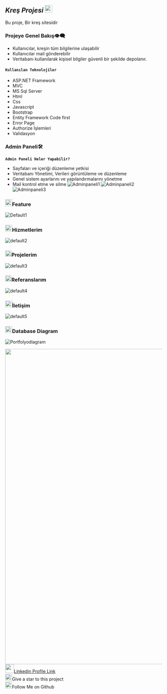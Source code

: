 ## *Kreş Projesi* <img src="https://user-images.githubusercontent.com/74038190/212284087-bbe7e430-757e-4901-90bf-4cd2ce3e1852.gif" width="24" height="24" />
Bu proje, Bir kreş sitesidir
### Projeye Genel Bakış👁️‍🗨️
- Kullanıcılar, kreşin tüm bilgilerine ulaşabilir
- Kullanıcılar mail gönderebilir
- Veritabanı kullanılarak kişisel bilgiler güvenli bir şekilde depolanır.
#### **`Kullanılan Teknolojiler`**
+ ASP.NET Framework
+ MVC
+ MS Sql Server
+ Html
+ Css
+ Javascript
+ Bootstrap
+ Entity Framework Code first
+ Error Page
+ Authorize İşlemleri
+ Validasyon
### Admin Paneli🛠️
**`Admin Paneli Neler Yapabilir?`**
- Sayfaları ve içeriği düzenleme yetkisi
- Veritabanı Yönetimi, Verileri görüntüleme ve düzenleme
- Genel sistem ayarlarını ve yapılandırmalarını yönetme
- Mail kontrol etme ve silme
![Adminpaneli1](https://github.com/Nesibe93/MeyawoPortfolio/assets/125722258/5f0ad581-89cd-48d0-a16b-93779e8cbcca)
![Adminpaneli2](https://github.com/Nesibe93/MeyawoPortfolio/assets/125722258/ea625a23-b8d0-4fd3-b84c-46cd6fd6718a)
![Adminpaneli3](https://github.com/Nesibe93/MeyawoPortfolio/assets/125722258/262b6fae-8c91-4d09-b3f5-f46957eb9bda)

### <img width="22" height="22" src="https://img.icons8.com/external-flaticons-lineal-color-flat-icons/64/external-home-resume-flaticons-lineal-color-flat-icons.png" alt="external-home-resume-flaticons-lineal-color-flat-icons"/>Feature
![Default1](https://github.com/Nesibe93/MeyawoPortfolio/assets/125722258/3fe9ddba-9bc8-4a8c-8d2b-c45e182ee828)
### <img width="22" height="22" src="https://github.com/Nesibe93/MeyawoPortfolio/assets/125722258/35303ec6-8a66-4244-92fe-1fd1fe2a9124" alt="code"/>Hizmetlerim
![default2](https://github.com/Nesibe93/MeyawoPortfolio/assets/125722258/766e98c8-4971-46e2-9440-ef3e9da426ef)
### <img width="20" height="20" src="https://github.com/Nesibe93/MeyawoPortfolio/assets/125722258/28404f72-383e-478e-9504-b0973d571f9f" alt="diploma"/>Projelerim
![default3](https://github.com/Nesibe93/MeyawoPortfolio/assets/125722258/38510576-f224-4204-9318-e918ef101969)
### <img width="20" height="20" src="https://img.icons8.com/office/24/diploma.png" alt="diploma"/>Referanslarım
![default4](https://github.com/Nesibe93/MeyawoPortfolio/assets/125722258/d0617e7e-c359-418b-ba54-6c7adfce53b0)
### <img width="22" height="22" src="https://github.com/Nesibe93/MvcCV/assets/125722258/20e3a820-f95b-41d4-9a11-ea97ff9047f5"/>İletişim
![default5](https://github.com/Nesibe93/MeyawoPortfolio/assets/125722258/73159e87-643f-476e-acff-65a2eabe1615)

### <img width="22" height="22" src="https://github.com/Nesibe93/MeyawoPortfolio/assets/125722258/2f304682-903d-46db-9215-03a0f3f9a7d5"/>Database Diagram
![Portfolyodiagram](https://github.com/Nesibe93/MeyawoPortfolio/assets/125722258/adeec9d9-3326-481c-b308-b42bd779c832)





<img src="https://user-images.githubusercontent.com/74038190/212284115-f47cd8ff-2ffb-4b04-b5bf-4d1c14c0247f.gif" width="1012"><br>
<img src="https://user-images.githubusercontent.com/74038190/235294012-0a55e343-37ad-4b0f-924f-c8431d9d2483.gif" width="28" height="28"/>[Linkedin Profile Link](https://www.linkedin.com/in/nesibekosanoglu/)<br>
<img src="https://raw.githubusercontent.com/Tarikul-Islam-Anik/Microsoft-Teams-Animated-Emojis/master/Emojis/Travel%20and%20places/Star.png" width="22" height="22" />Give a star to this project<br>
<img src="https://raw.githubusercontent.com/Tarikul-Islam-Anik/Microsoft-Teams-Animated-Emojis/master/Emojis/Hand%20gestures/Folded%20Hands%20Light%20Skin%20Tone.png" width="22" height="22" />Follow Me on Github
